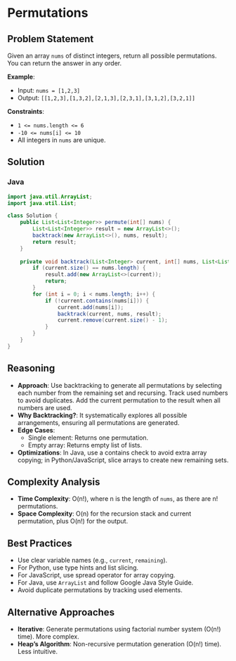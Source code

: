 # Permutations

## Problem Statement
Given an array `nums` of distinct integers, return all possible permutations. You can return the answer in any order.

**Example**:
- Input: `nums = [1,2,3]`
- Output: `[[1,2,3],[1,3,2],[2,1,3],[2,3,1],[3,1,2],[3,2,1]]`

**Constraints**:
- `1 <= nums.length <= 6`
- `-10 <= nums[i] <= 10`
- All integers in `nums` are unique.

## Solution

### Java
```java
import java.util.ArrayList;
import java.util.List;

class Solution {
    public List<List<Integer>> permute(int[] nums) {
        List<List<Integer>> result = new ArrayList<>();
        backtrack(new ArrayList<>(), nums, result);
        return result;
    }
    
    private void backtrack(List<Integer> current, int[] nums, List<List<Integer>> result) {
        if (current.size() == nums.length) {
            result.add(new ArrayList<>(current));
            return;
        }
        for (int i = 0; i < nums.length; i++) {
            if (!current.contains(nums[i])) {
                current.add(nums[i]);
                backtrack(current, nums, result);
                current.remove(current.size() - 1);
            }
        }
    }
}
```

## Reasoning
- **Approach**: Use backtracking to generate all permutations by selecting each number from the remaining set and recursing. Track used numbers to avoid duplicates. Add the current permutation to the result when all numbers are used.
- **Why Backtracking?**: It systematically explores all possible arrangements, ensuring all permutations are generated.
- **Edge Cases**:
  - Single element: Returns one permutation.
  - Empty array: Returns empty list of lists.
- **Optimizations**: In Java, use a contains check to avoid extra array copying; in Python/JavaScript, slice arrays to create new remaining sets.

## Complexity Analysis
- **Time Complexity**: O(n!), where n is the length of `nums`, as there are n! permutations.
- **Space Complexity**: O(n) for the recursion stack and current permutation, plus O(n!) for the output.

## Best Practices
- Use clear variable names (e.g., `current`, `remaining`).
- For Python, use type hints and list slicing.
- For JavaScript, use spread operator for array copying.
- For Java, use `ArrayList` and follow Google Java Style Guide.
- Avoid duplicate permutations by tracking used elements.

## Alternative Approaches
- **Iterative**: Generate permutations using factorial number system (O(n!) time). More complex.
- **Heap’s Algorithm**: Non-recursive permutation generation (O(n!) time). Less intuitive.
